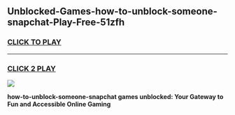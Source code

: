 
## Unblocked-Games-how-to-unblock-someone-snapchat-Play-Free-51zfh
<h3>
<a href="https://premium76.site?title=how-to-unblock-someone-snapchat&ref=23A">CLICK TO PLAY</a></h3>
<hr>

<h3>
<a href="https://premium76.site?title=how-to-unblock-someone-snapchat&ref=23A">CLICK 2 PLAY</a>
  
</h3>

<a href="https://premium76.site?title=how-to-unblock-someone-snapchat&ref=23A"><img src="https://clearcache.store/games.png"></a>


**how-to-unblock-someone-snapchat games unblocked: Your Gateway to Fun and Accessible Online Gaming**
